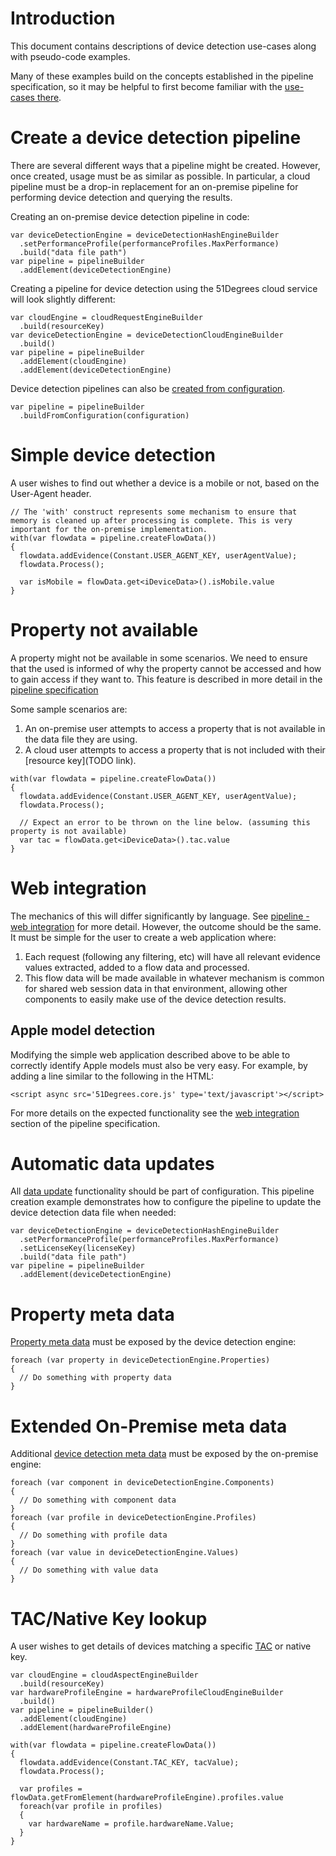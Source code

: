 # Introduction

This document contains descriptions of device detection use-cases along with
pseudo-code examples.

Many of these examples build on the concepts established in the pipeline
specification, so it may be helpful to first become familiar with
the [use-cases there](/pipeline-specification/use-cases.md).

# Create a device detection pipeline

There are several different ways that a pipeline might be created. However, once
created, usage must be as similar as possible.
In particular, a cloud pipeline must be a drop-in replacement for an on-premise
pipeline for performing device detection and querying the results.

Creating an on-premise device detection pipeline in code:

```
var deviceDetectionEngine = deviceDetectionHashEngineBuilder
  .setPerformanceProfile(performanceProfiles.MaxPerformance)
  .build("data file path")
var pipeline = pipelineBuilder
  .addElement(deviceDetectionEngine)
```

Creating a pipeline for device detection using the 51Degrees cloud service will
look slightly different:

```
var cloudEngine = cloudRequestEngineBuilder
  .build(resourceKey)
var deviceDetectionEngine = deviceDetectionCloudEngineBuilder
  .build()
var pipeline = pipelineBuilder
  .addElement(cloudEngine)
  .addElement(deviceDetectionEngine)
```

Device detection pipelines can also
be [created from configuration](/pipeline-specification/features/build-from-configuration.md).

```
var pipeline = pipelineBuilder
  .buildFromConfiguration(configuration)
```

# Simple device detection

A user wishes to find out whether a device is a mobile or not, based on the
User-Agent header.

```
// The 'with' construct represents some mechanism to ensure that memory is cleaned up after processing is complete. This is very important for the on-premise implementation.
with(var flowdata = pipeline.createFlowData())
{
  flowdata.addEvidence(Constant.USER_AGENT_KEY, userAgentValue);
  flowdata.Process();

  var isMobile = flowData.get<iDeviceData>().isMobile.value
}
```

# Property not available

A property might not be available in some scenarios. We need to ensure that the
used is informed of why the property cannot be accessed and how to gain access
if they want to. This feature is described in more detail in
the [pipeline specification](/pipeline-specification/features/properties.md#missing-properties)

Some sample scenarios are:

1. An on-premise user attempts to access a property that is not available in the
   data file they are using.
2. A cloud user attempts to access a property that is not included with
   their [resource key](TODO link).

```
with(var flowdata = pipeline.createFlowData())
{
  flowdata.addEvidence(Constant.USER_AGENT_KEY, userAgentValue);
  flowdata.Process();

  // Expect an error to be thrown on the line below. (assuming this property is not available)
  var tac = flowData.get<iDeviceData>().tac.value
}
```

# Web integration

The mechanics of this will differ significantly by language.
See [pipeline - web integration](../pipeline-specification/features/web-integration.md)
for more detail.
However, the outcome should be the same. It must be simple for the user to
create a web application where:

1. Each request (following any filtering, etc) will have all relevant evidence
   values extracted, added to a flow data and processed.
2. This flow data will be made available in whatever mechanism is common for
   shared web session data in that environment, allowing other components to
   easily make use of the device detection results.

## Apple model detection

Modifying the simple web application described above to be able to correctly
identify Apple models must also be very easy. For example, by adding a line
similar to the following in the HTML:

```
<script async src='51Degrees.core.js' type='text/javascript'></script>
```

For more details on the expected functionality see
the [web integration](/pipeline-specification/features/web-integration.md)
section of the pipeline specification.

# Automatic data updates

All [data update](/pipeline-specification/features/data-updates.md)
functionality should be part of configuration.
This pipeline creation example demonstrates how to configure the pipeline to
update the device detection data file when needed:

```
var deviceDetectionEngine = deviceDetectionHashEngineBuilder
  .setPerformanceProfile(performanceProfiles.MaxPerformance)
  .setLicenseKey(licenseKey)
  .build("data file path")
var pipeline = pipelineBuilder
  .addElement(deviceDetectionEngine)
```

# Property meta data

[Property meta data](/pipeline-specification/features/properties.md#property-meta-data)
must be exposed by the device detection engine:

```
foreach (var property in deviceDetectionEngine.Properties)
{
  // Do something with property data
}
```

# Extended On-Premise meta data

Additional [device detection meta data](pipeline-elements/device-detection-on-premise.md#meta-data)
must be exposed by the on-premise engine:

```
foreach (var component in deviceDetectionEngine.Components)
{
  // Do something with component data
}
foreach (var profile in deviceDetectionEngine.Profiles)
{
  // Do something with profile data
}
foreach (var value in deviceDetectionEngine.Values)
{
  // Do something with value data
}
```

# TAC/Native Key lookup

A user wishes to get details of devices matching a
specific [TAC](https://en.wikipedia.org/wiki/Type_Allocation_Code) or native
key.

```
var cloudEngine = cloudAspectEngineBuilder
  .build(resourceKey)
var hardwareProfileEngine = hardwareProfileCloudEngineBuilder
  .build()
var pipeline = pipelineBuilder()
  .addElement(cloudEngine)
  .addElement(hardwareProfileEngine)

with(var flowdata = pipeline.createFlowData())
{
  flowdata.addEvidence(Constant.TAC_KEY, tacValue);
  flowdata.Process();

  var profiles = flowData.getFromElement(hardwareProfileEngine).profiles.value
  foreach(var profile in profiles) 
  {
    var hardwareName = profile.hardwareName.Value;
  }
}
```